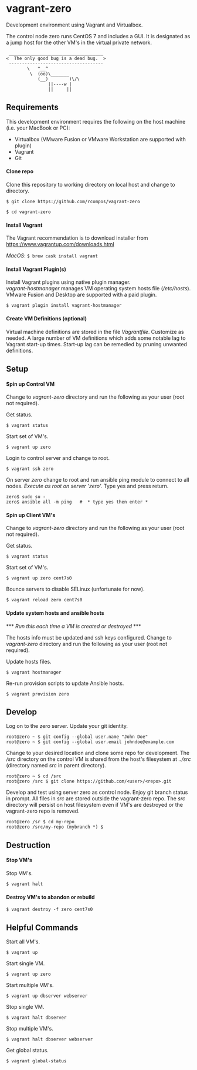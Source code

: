 # vagrant-zero

Development environment using Vagrant and Virtualbox.

The control node zero runs CentOS 7 and includes a GUI.  It is designated as a jump host for the other VM's in the virtual private network.

```
 ____________________________________
<  The only good bug is a dead bug.  >
 ------------------------------------
        \   ^__^
         \  (oo)\_______
            (__)        )\/\
                ||----w |
                ||     ||
```
## Requirements

This development environment requires the following on the host machine (i.e. your MacBook or PC):

  - Virtualbox (VMware Fusion or VMware Workstation are supported with plugin)
  - Vagrant
  - Git

#### Clone repo
Clone this repository to working directory on local host and change to directory.

`$ git clone https://github.com/rcompos/vagrant-zero`

`$ cd vagrant-zero`

#### Install Vagrant

The Vagrant recommendation is to download installer from https://www.vagrantup.com/downloads.html

*MacOS*: `$ brew cask install vagrant`

#### Install Vagrant Plugin(s)

Install Vagrant plugins using native plugin manager.  
*vagrant-hostmanager* manages VM operating system hosts file (*/etc/hosts*).
VMware Fusion and Desktop are supported with a paid plugin.

`$ vagrant plugin install vagrant-hostmanager`

#### Create VM Definitions (optional)

Virtual machine definitions are stored in the file *Vagrantfile*.  Customize as needed.
A large number of VM definitions which adds some notable lag to Vagrant start-up times.
Start-up lag can be remedied by pruning unwanted definitions.

## Setup
#### Spin up Control VM

Change to *vagrant-zero* directory and run the following as your user (root not required).

Get status.

`$ vagrant status`

Start set of VM's.

`$ vagrant up zero`

Login to control server and change to root. 

`$ vagrant ssh zero`

On server *zero* change to root and run ansible ping module to connect to all nodes.
*Execute as root on server 'zero'.*  Type yes and press return.

```
zero$ sudo su -
zero$ ansible all -m ping   #  * type yes then enter *
```

#### Spin up Client VM's

Change to *vagrant-zero* directory and run the following as your user (root not required).

Get status.

`$ vagrant status`

Start set of VM's.

`$ vagrant up zero cent7s0`

Bounce servers to disable SELinux (unfortunate for now).

`$ vagrant reload zero cent7s0`


#### Update system hosts and ansible hosts

*** _Run this each time a VM is created or destroyed_ ***

The hosts info must be updated and ssh keys configured.  Change to *vagrant-zero* directory and run the following as your user (root not required).

Update hosts files.

`$ vagrant hostmanager`

Re-run provision scripts to update Ansible hosts.

`$ vagrant provision zero`


## Develop

Log on to the zero server.  Update your git identity.

```
root@zero ~ $ git config --global user.name "John Doe"
root@zero ~ $ git config --global user.email johndoe@example.com
```

Change to your desired location and clone some repo for development.
The */src* directory on the control VM is shared from the host's filesystem at *../src* (directory named *src* in parent directory).

```
root@zero ~ $ cd /src
root@zero /src $ git clone https://github.com/<user>/<repo>.git
```

Develop and test using server zero as control node.  Enjoy git branch status in prompt.
All files in *src* are stored outside the vagrant-zero repo.
The *src* directory will persist on host filesystem even if VM's are destroyed or the vagrant-zero repo is removed.

```
root@zero /sr $ cd my-repo
root@zero /src/my-repo (mybranch *) $
```

## Destruction

#### Stop VM's

Stop VM's.

`$ vagrant halt`

#### Destroy VM's to abandon or rebuild

`$ vagrant destroy -f zero cent7s0`

## Helpful Commands

Start all VM's.

`$ vagrant up`

Start single VM.

`$ vagrant up zero`

Start multiple VM's.

`$ vagrant up dbserver webserver`

Stop single VM.

`$ vagrant halt dbserver`

Stop multiple VM's.

`$ vagrant halt dbserver webserver`

Get global status.

`$ vagrant global-status`

